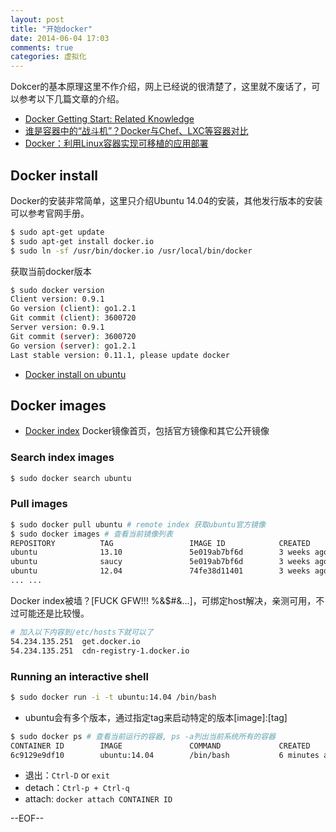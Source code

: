 ```yaml
---
layout: post
title: "开始docker"
date: 2014-06-04 17:03
comments: true
categories: 虚拟化
---
```


Dokcer的基本原理这里不作介绍，网上已经说的很清楚了，这里就不废话了，可以参考以下几篇文章的介绍。

* [Docker Getting Start: Related Knowledge ](http://tiewei.github.io/cloud/Docker-Getting-Start/)
* [谁是容器中的“战斗机”？Docker与Chef、LXC等容器对比](http://code.csdn.net/news/2819773)
* [Docker：利用Linux容器实现可移植的应用部署](http://www.infoq.com/cn/articles/docker-containers)

 
## Docker install
 
Docker的安装非常简单，这里只介绍Ubuntu 14.04的安装，其他发行版本的安装可以参考官网手册。
 
``` bash
$ sudo apt-get update
$ sudo apt-get install docker.io
$ sudo ln -sf /usr/bin/docker.io /usr/local/bin/docker
```
 
获取当前docker版本
 
``` bash
$ sudo docker version
Client version: 0.9.1
Go version (client): go1.2.1
Git commit (client): 3600720
Server version: 0.9.1
Git commit (server): 3600720
Go version (server): go1.2.1
Last stable version: 0.11.1, please update docker
```
 
* [Docker install on ubuntu](http://docs.docker.io/installation/ubuntulinux/)
 
## Docker images
 
* [Docker index](https://index.docker.io/) Docker镜像首页，包括官方镜像和其它公开镜像
 
### Search index images
 
``` bash
$ sudo docker search ubuntu
```
 
### Pull images
 
``` bash
$ sudo docker pull ubuntu # remote index 获取ubuntu官方镜像
$ sudo docker images # 查看当前镜像列表
REPOSITORY          TAG                 IMAGE ID            CREATED             VIRTUAL SIZE
ubuntu              13.10               5e019ab7bf6d        3 weeks ago         180 MB
ubuntu              saucy               5e019ab7bf6d        3 weeks ago         180 MB
ubuntu              12.04               74fe38d11401        3 weeks ago         209.6 MB
... ...
```
 
Docker index被墙？[FUCK GFW!!! %&$#&...]，可绑定host解决，亲测可用，不过可能还是比较慢。
 
``` bash
# 加入以下内容到/etc/hosts下就可以了
54.234.135.251  get.docker.io
54.234.135.251  cdn-registry-1.docker.io
```
 
### Running an interactive shell
 
``` bash
$ sudo docker run -i -t ubuntu:14.04 /bin/bash
```
 
* ubuntu会有多个版本，通过指定tag来启动特定的版本[image]:[tag]
 
``` bash
$ sudo docker ps # 查看当前运行的容器, ps -a列出当前系统所有的容器
CONTAINER ID        IMAGE               COMMAND             CREATED             STATUS              PORTS               NAMES
6c9129e9df10        ubuntu:14.04        /bin/bash           6 minutes ago       Up 6 minutes                            cranky_babbage
```
 
* 退出：`Ctrl-D` or `exit`
* detach：`Ctrl-p + Ctrl-q`
* attach: `docker attach CONTAINER ID`

--EOF--

